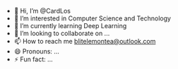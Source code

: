 - 👋 Hi, I’m @CardLos
- 👀 I’m interested in Computer Science and Technology
- 🌱 I’m currently learning Deep Learning
- 💞️ I’m looking to collaborate on ...
- 📫 How to reach me blitelemontea@outlook.com
- 😄 Pronouns: ...
- ⚡ Fun fact: ...

<!---
CardLos19/CardLos19 is a ✨ special ✨ repository because its `README.md` (this file) appears on your GitHub profile.
You can click the Preview link to take a look at your changes.
--->
